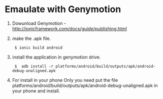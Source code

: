 # Emaulate with Genymotion

1. Dowunload Genymotion - http://ionicframework.com/docs/guide/publishing.html

2. make the .apk file. 
    
        $ ionic build android
   
3. install the application in genymotion drive. 

        $  adb install -r platforms/android/build/outputs/apk/android-debug-unaligned.apk

4. For install in your phone
Only you need put the file platforms/android/build/outputs/apk/android-debug-unaligned.apk in your phone and install.
